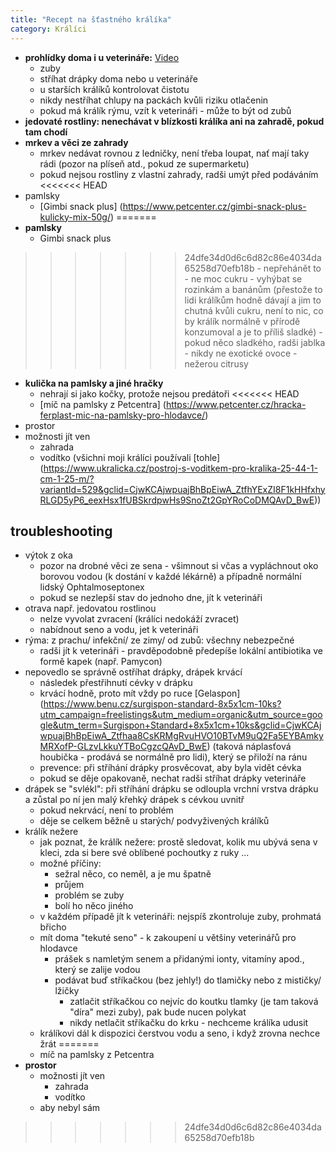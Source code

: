 ```yaml
---
title: "Recept na šťastného králíka"
category: Králíci
---
```


- **prohlídky doma i u veterináře:** [Video](https://youtu.be/1QX8OXwRC00)
    - zuby
    - stříhat drápky doma nebo u veterináře
    - u starších králíků kontrolovat čistotu
    - nikdy nestříhat chlupy na packách kvůli riziku otlačenin
    - pokud má králík rýmu, vzít k veterináři - může to být od zubů
- **jedovaté rostliny: nenechávat v blízkosti králíka ani na zahradě, pokud tam chodí**
- **mrkev a věci ze zahrady**
    - mrkev nedávat rovnou z ledničky, není třeba loupat, nať mají taky rádi (pozor na plíseň atd., pokud ze supermarketu)
    - pokud nejsou rostliny z vlastní zahrady, radši umýt před podáváním
<<<<<<< HEAD
- pamlsky
    - [Gimbi snack plus] (https://www.petcenter.cz/gimbi-snack-plus-kulicky-mix-50g/)
=======
- **pamlsky**
    - Gimbi snack plus
>>>>>>> 24dfe34d0d6c6d82c86e4034da65258d70efb18b
    - nepřehánět to
    - ne moc cukru - vyhýbat se rozinkám a banánům (přestože to lidi králíkům hodně dávají a jim to chutná kvůli cukru, není to nic, co by králík normálně v přírodě konzumoval a je to příliš sladké)
    - pokud něco sladkého, radši jablka
    - nikdy ne exotické ovoce
    - nežerou citrusy
- **kulička na pamlsky a jiné hračky**
    - nehrají si jako kočky, protože nejsou predátoři
<<<<<<< HEAD
    - [míč na pamlsky z Petcentra] (https://www.petcenter.cz/hracka-ferplast-mic-na-pamlsky-pro-hlodavce/)
- prostor
- možnosti jít ven
    - zahrada
    - vodítko (všichni moji králíci používali [tohle] (https://www.ukralicka.cz/postroj-s-voditkem-pro-kralika-25-44-1-cm-1-25-m/?variantId=529&gclid=CjwKCAjwpuajBhBpEiwA_ZtfhYExZI8F1kHHfxhyRLGD5yP6_eexHsx1fUBSkrdpwHs9SnoZt2GpYRoCoDMQAvD_BwE))

## troubleshooting
- výtok z oka
    - pozor na drobné věci ze sena - všimnout si včas a vypláchnout oko borovou vodou (k dostání v každé lékárně) a případně normální lidský Ophtalmoseptonex
    - pokud se nezlepší stav do jednoho dne, jít k veterináři
- otrava např. jedovatou rostlinou
    - nelze vyvolat zvracení (králíci nedokáží zvracet)
    - nabídnout seno a vodu, jet k veterináři
- rýma: z prachu/ infekční/ ze zimy/ od zubů: všechny nebezpečné
    - radši jít k veterináři - pravděpodobně předepíše lokální antibiotika ve formě kapek (např. Pamycon)
- nepovedlo se správně ostříhat drápky, drápek krvácí
    - následek přestřihnutí cévky v drápku
    - krvácí hodně, proto mít vždy po ruce [Gelaspon] (https://www.benu.cz/surgispon-standard-8x5x1cm-10ks?utm_campaign=freelistings&utm_medium=organic&utm_source=google&utm_term=Surgispon+Standard+8x5x1cm+10ks&gclid=CjwKCAjwpuajBhBpEiwA_Ztfhaa8CsKRMgRvuHVO10BTvM9uQ2Fa5EYBAmkyMRXofP-GLzvLkkuYTBoCgzcQAvD_BwE) (taková náplasťová houbička - prodává se normálně pro lidi), který se přiloží na ránu
    - prevence: při stříhání drápky prosvěcovat, aby byla vidět cévka
    - pokud se děje opakovaně, nechat radši stříhat drápky veterináře
- drápek se "svlékl": při stříhání drápku se odloupla vrchní vrstva drápku a zůstal po ní jen malý křehký drápek s cévkou uvnitř
    - pokud nekrvácí, není to problém
    - děje se celkem běžně u starých/ podvyživených králíků
- králík nežere
    - jak poznat, že králík nežere: prostě sledovat, kolik mu ubývá sena v kleci, zda si bere své oblíbené pochoutky z ruky ...
    - možné příčiny:
        - sežral něco, co neměl, a je mu špatně
        - průjem
        - problém se zuby
        - bolí ho něco jiného
    - v každém případě jít k veterináři: nejspíš zkontroluje zuby, prohmatá břicho
    - mít doma "tekuté seno" - k zakoupení u většiny veterinářů pro hlodavce
        - prášek s namletým senem a přidanými ionty, vitamíny apod., který se zalije vodou
        - podávat buď stříkačkou (bez jehly!) do tlamičky nebo z mističky/ lžičky
            - zatlačit stříkačkou co nejvíc do koutku tlamky (je tam taková "díra" mezi zuby), pak bude nucen polykat
            - nikdy netlačit stříkačku do krku - nechceme králíka udusit
    - králíkovi dál k dispozici čerstvou vodu a seno, i když zrovna nechce žrát
=======
    - míč na pamlsky z Petcentra
- **prostor**
    - možnosti jít ven
        - zahrada
        - vodítko
    - aby nebyl sám
>>>>>>> 24dfe34d0d6c6d82c86e4034da65258d70efb18b


